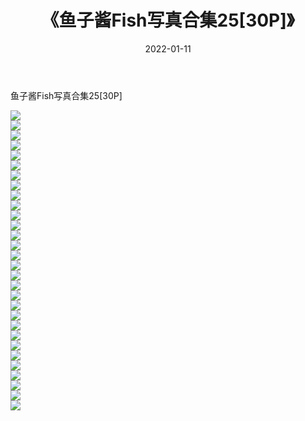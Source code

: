 ﻿---
layout: post
title:  《鱼子酱Fish写真合集25[30P]》
date:   2022-01-11
img: http://img.660000.xyz/Sharelink/性感/2022/鱼子酱Fish写真合集25[30P]/000.jpg
categories: [美女, 清纯, 唯美]
---

鱼子酱Fish写真合集25[30P]

  ![](http://img.660000.xyz/Sharelink/性感/2022/鱼子酱Fish写真合集25[30P]/001.jpg) <br> ![](http://img.660000.xyz/Sharelink/性感/2022/鱼子酱Fish写真合集25[30P]/002.jpg) <br> ![](http://img.660000.xyz/Sharelink/性感/2022/鱼子酱Fish写真合集25[30P]/003.jpg) <br> ![](http://img.660000.xyz/Sharelink/性感/2022/鱼子酱Fish写真合集25[30P]/004.jpg) <br> ![](http://img.660000.xyz/Sharelink/性感/2022/鱼子酱Fish写真合集25[30P]/005.jpg) <br> ![](http://img.660000.xyz/Sharelink/性感/2022/鱼子酱Fish写真合集25[30P]/006.jpg) <br> ![](http://img.660000.xyz/Sharelink/性感/2022/鱼子酱Fish写真合集25[30P]/007.jpg) <br> ![](http://img.660000.xyz/Sharelink/性感/2022/鱼子酱Fish写真合集25[30P]/008.jpg) <br> ![](http://img.660000.xyz/Sharelink/性感/2022/鱼子酱Fish写真合集25[30P]/009.jpg) <br> ![](http://img.660000.xyz/Sharelink/性感/2022/鱼子酱Fish写真合集25[30P]/010.jpg) <br> ![](http://img.660000.xyz/Sharelink/性感/2022/鱼子酱Fish写真合集25[30P]/011.jpg) <br> ![](http://img.660000.xyz/Sharelink/性感/2022/鱼子酱Fish写真合集25[30P]/012.jpg) <br> ![](http://img.660000.xyz/Sharelink/性感/2022/鱼子酱Fish写真合集25[30P]/013.jpg) <br> ![](http://img.660000.xyz/Sharelink/性感/2022/鱼子酱Fish写真合集25[30P]/014.jpg) <br> ![](http://img.660000.xyz/Sharelink/性感/2022/鱼子酱Fish写真合集25[30P]/015.jpg) <br> ![](http://img.660000.xyz/Sharelink/性感/2022/鱼子酱Fish写真合集25[30P]/016.jpg) <br> ![](http://img.660000.xyz/Sharelink/性感/2022/鱼子酱Fish写真合集25[30P]/017.jpg) <br> ![](http://img.660000.xyz/Sharelink/性感/2022/鱼子酱Fish写真合集25[30P]/018.jpg) <br> ![](http://img.660000.xyz/Sharelink/性感/2022/鱼子酱Fish写真合集25[30P]/019.jpg) <br> ![](http://img.660000.xyz/Sharelink/性感/2022/鱼子酱Fish写真合集25[30P]/020.jpg) <br> ![](http://img.660000.xyz/Sharelink/性感/2022/鱼子酱Fish写真合集25[30P]/021.jpg) <br> ![](http://img.660000.xyz/Sharelink/性感/2022/鱼子酱Fish写真合集25[30P]/022.jpg) <br> ![](http://img.660000.xyz/Sharelink/性感/2022/鱼子酱Fish写真合集25[30P]/023.jpg) <br> ![](http://img.660000.xyz/Sharelink/性感/2022/鱼子酱Fish写真合集25[30P]/024.jpg) <br> ![](http://img.660000.xyz/Sharelink/性感/2022/鱼子酱Fish写真合集25[30P]/025.jpg) <br> ![](http://img.660000.xyz/Sharelink/性感/2022/鱼子酱Fish写真合集25[30P]/026.jpg) <br> ![](http://img.660000.xyz/Sharelink/性感/2022/鱼子酱Fish写真合集25[30P]/027.jpg) <br> ![](http://img.660000.xyz/Sharelink/性感/2022/鱼子酱Fish写真合集25[30P]/028.jpg) <br> ![](http://img.660000.xyz/Sharelink/性感/2022/鱼子酱Fish写真合集25[30P]/029.jpg) <br> ![](http://img.660000.xyz/Sharelink/性感/2022/鱼子酱Fish写真合集25[30P]/030.jpg) <br>